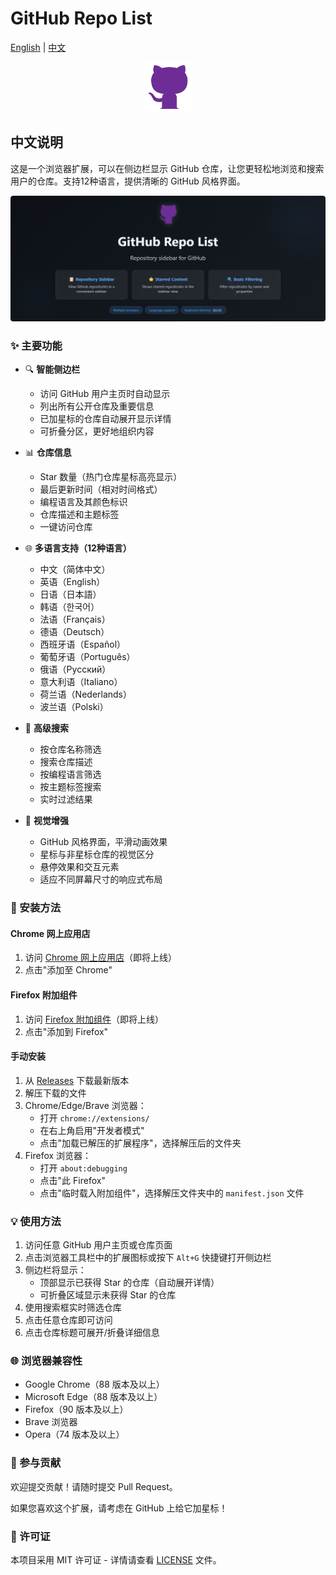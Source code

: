 # GitHub Repo List

[English](README.md) | [中文](README.zh.md)

<p align="center">
  <img src="icons/icon128.png" alt="Logo" width="80" height="80">
</p>

## 中文说明

这是一个浏览器扩展，可以在侧边栏显示 GitHub 仓库，让您更轻松地浏览和搜索用户的仓库。支持12种语言，提供清晰的 GitHub 风格界面。

<p align="center">
  <img src="screenshots/promo-large.png" alt="Preview" width="640">
</p>

### ✨ 主要功能

- 🔍 **智能侧边栏**
  - 访问 GitHub 用户主页时自动显示
  - 列出所有公开仓库及重要信息
  - 已加星标的仓库自动展开显示详情
  - 可折叠分区，更好地组织内容

- 📊 **仓库信息**
  - Star 数量（热门仓库星标高亮显示）
  - 最后更新时间（相对时间格式）
  - 编程语言及其颜色标识
  - 仓库描述和主题标签
  - 一键访问仓库

- 🌐 **多语言支持（12种语言）**
  - 中文（简体中文）
  - 英语（English）
  - 日语（日本語）
  - 韩语（한국어）
  - 法语（Français）
  - 德语（Deutsch）
  - 西班牙语（Español）
  - 葡萄牙语（Português）
  - 俄语（Русский）
  - 意大利语（Italiano）
  - 荷兰语（Nederlands）
  - 波兰语（Polski）

- 🔎 **高级搜索**
  - 按仓库名称筛选
  - 搜索仓库描述
  - 按编程语言筛选
  - 按主题标签搜索
  - 实时过滤结果

- 🎨 **视觉增强**
  - GitHub 风格界面，平滑动画效果
  - 星标与非星标仓库的视觉区分
  - 悬停效果和交互元素
  - 适应不同屏幕尺寸的响应式布局

### 🚀 安装方法

#### Chrome 网上应用店
1. 访问 [Chrome 网上应用店](https://chrome.google.com/webstore/detail/[extension-id])（即将上线）
2. 点击"添加至 Chrome"

#### Firefox 附加组件
1. 访问 [Firefox 附加组件](https://addons.mozilla.org/firefox/addon/[addon-id])（即将上线）
2. 点击"添加到 Firefox"

#### 手动安装
1. 从 [Releases](https://github.com/shalom-lab/repo-list/releases) 下载最新版本
2. 解压下载的文件
3. Chrome/Edge/Brave 浏览器：
   - 打开 `chrome://extensions/`
   - 在右上角启用"开发者模式"
   - 点击"加载已解压的扩展程序"，选择解压后的文件夹
4. Firefox 浏览器：
   - 打开 `about:debugging`
   - 点击"此 Firefox"
   - 点击"临时载入附加组件"，选择解压文件夹中的 `manifest.json` 文件

### 💡 使用方法

1. 访问任意 GitHub 用户主页或仓库页面
2. 点击浏览器工具栏中的扩展图标或按下 `Alt+G` 快捷键打开侧边栏
3. 侧边栏将显示：
   - 顶部显示已获得 Star 的仓库（自动展开详情）
   - 可折叠区域显示未获得 Star 的仓库
4. 使用搜索框实时筛选仓库
5. 点击任意仓库即可访问
6. 点击仓库标题可展开/折叠详细信息

### 🌐 浏览器兼容性

- Google Chrome（88 版本及以上）
- Microsoft Edge（88 版本及以上）
- Firefox（90 版本及以上）
- Brave 浏览器
- Opera（74 版本及以上）

### 🤝 参与贡献

欢迎提交贡献！请随时提交 Pull Request。

如果您喜欢这个扩展，请考虑在 GitHub 上给它加星标！

### 📄 许可证

本项目采用 MIT 许可证 - 详情请查看 [LICENSE](LICENSE) 文件。 